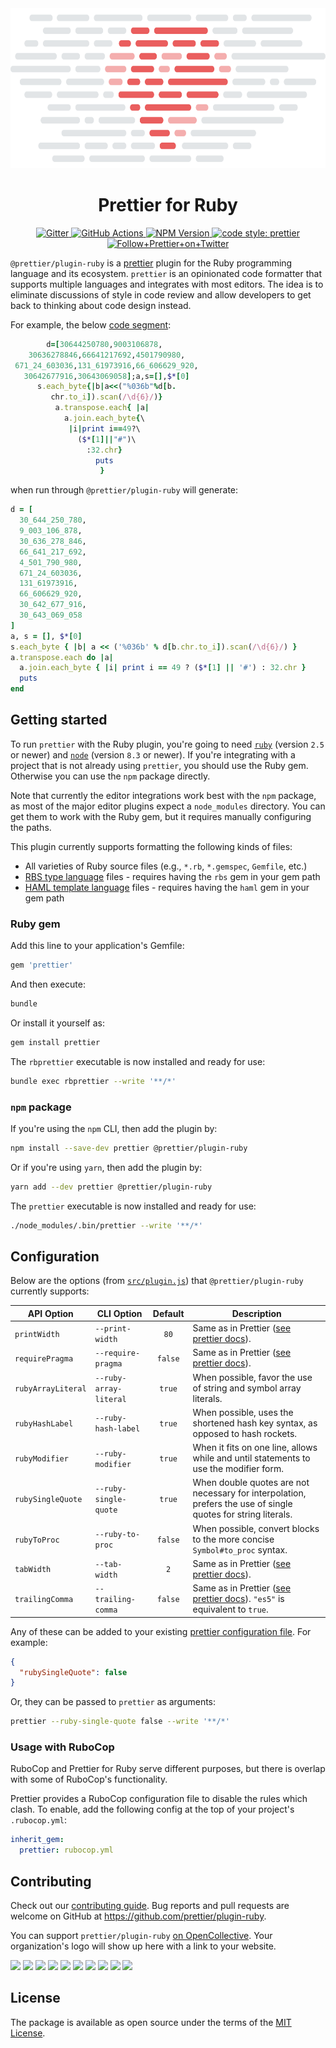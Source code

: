 <div align="center">
  <img alt="Prettier Ruby" height="256px" src="./docs/logo.png">
</div>

<h1 align="center">Prettier for Ruby</h1>

<p align="center">
  <a href="https://gitter.im/jlongster/prettier">
    <img alt="Gitter" src="https://img.shields.io/gitter/room/jlongster/prettier.svg?style=flat-square">
  </a>
  <a href="https://github.com/prettier/plugin-ruby/actions">
    <img alt="GitHub Actions" src="https://img.shields.io/github/workflow/status/prettier/plugin-ruby/Main?style=flat-square">
  </a>
  <a href="https://www.npmjs.com/package/@prettier/plugin-ruby">
    <img alt="NPM Version" src="https://img.shields.io/npm/v/@prettier/plugin-ruby.svg?style=flat-square">
  </a>
  <a href="#badge">
    <img alt="code style: prettier" src="https://img.shields.io/badge/code_style-prettier-ff69b4.svg?style=flat-square">
  </a>
  <a href="https://twitter.com/PrettierCode">
    <img alt="Follow+Prettier+on+Twitter" src="https://img.shields.io/twitter/follow/prettiercode.svg?label=follow+prettier&style=flat-square">
  </a>
</p>

`@prettier/plugin-ruby` is a [prettier](https://prettier.io/) plugin for the Ruby programming language and its ecosystem. `prettier` is an opinionated code formatter that supports multiple languages and integrates with most editors. The idea is to eliminate discussions of style in code review and allow developers to get back to thinking about code design instead.

For example, the below [code segment](http://www.rubyinside.com/advent2006/4-ruby-obfuscation.html):

<!-- prettier-ignore -->
```ruby
        d=[30644250780,9003106878,
    30636278846,66641217692,4501790980,
 671_24_603036,131_61973916,66_606629_920,
   30642677916,30643069058];a,s=[],$*[0]
      s.each_byte{|b|a<<("%036b"%d[b.
         chr.to_i]).scan(/\d{6}/)}
          a.transpose.each{ |a|
            a.join.each_byte{\
             |i|print i==49?\
               ($*[1]||"#")\
                 :32.chr}
                   puts
                    }
```

when run through `@prettier/plugin-ruby` will generate:

```ruby
d = [
  30_644_250_780,
  9_003_106_878,
  30_636_278_846,
  66_641_217_692,
  4_501_790_980,
  671_24_603036,
  131_61973916,
  66_606629_920,
  30_642_677_916,
  30_643_069_058
]
a, s = [], $*[0]
s.each_byte { |b| a << ('%036b' % d[b.chr.to_i]).scan(/\d{6}/) }
a.transpose.each do |a|
  a.join.each_byte { |i| print i == 49 ? ($*[1] || '#') : 32.chr }
  puts
end
```

## Getting started

To run `prettier` with the Ruby plugin, you're going to need [`ruby`](https://www.ruby-lang.org/en/documentation/installation/) (version `2.5` or newer) and [`node`](https://nodejs.org/en/download/) (version `8.3` or newer). If you're integrating with a project that is not already using `prettier`, you should use the Ruby gem. Otherwise you can use the `npm` package directly.

Note that currently the editor integrations work best with the `npm` package, as most of the major editor plugins expect a `node_modules` directory. You can get them to work with the Ruby gem, but it requires manually configuring the paths.

This plugin currently supports formatting the following kinds of files:

- All varieties of Ruby source files (e.g., `*.rb`, `*.gemspec`, `Gemfile`, etc.)
- [RBS type language](https://github.com/ruby/rbs) files - requires having the `rbs` gem in your gem path
- [HAML template language](https://haml.info/) files - requires having the `haml` gem in your gem path

### Ruby gem

Add this line to your application's Gemfile:

```ruby
gem 'prettier'
```

And then execute:

```bash
bundle
```

Or install it yourself as:

```bash
gem install prettier
```

The `rbprettier` executable is now installed and ready for use:

```bash
bundle exec rbprettier --write '**/*'
```

### `npm` package

If you're using the `npm` CLI, then add the plugin by:

```bash
npm install --save-dev prettier @prettier/plugin-ruby
```

Or if you're using `yarn`, then add the plugin by:

```bash
yarn add --dev prettier @prettier/plugin-ruby
```

The `prettier` executable is now installed and ready for use:

```bash
./node_modules/.bin/prettier --write '**/*'
```

## Configuration

Below are the options (from [`src/plugin.js`](src/plugin.js)) that `@prettier/plugin-ruby` currently supports:

| API Option         | CLI Option             | Default | Description                                                                                                                          |
| ------------------ | ---------------------- | :-----: | ------------------------------------------------------------------------------------------------------------------------------------ |
| `printWidth`       | `--print-width`        |  `80`   | Same as in Prettier ([see prettier docs](https://prettier.io/docs/en/options.html#print-width)).                                     |
| `requirePragma`    | `--require-pragma`     | `false` | Same as in Prettier ([see prettier docs](https://prettier.io/docs/en/options.html#require-pragma)).                                  |
| `rubyArrayLiteral` | `--ruby-array-literal` | `true`  | When possible, favor the use of string and symbol array literals.                                                                    |
| `rubyHashLabel`    | `--ruby-hash-label`    | `true`  | When possible, uses the shortened hash key syntax, as opposed to hash rockets.                                                       |
| `rubyModifier`     | `--ruby-modifier`      | `true`  | When it fits on one line, allows while and until statements to use the modifier form.                                                |
| `rubySingleQuote`  | `--ruby-single-quote`  | `true`  | When double quotes are not necessary for interpolation, prefers the use of single quotes for string literals.                        |
| `rubyToProc`       | `--ruby-to-proc`       | `false` | When possible, convert blocks to the more concise `Symbol#to_proc` syntax.                                                           |
| `tabWidth`         | `--tab-width`          |   `2`   | Same as in Prettier ([see prettier docs](https://prettier.io/docs/en/options.html#tab-width)).                                       |
| `trailingComma`    | `--trailing-comma`     | `false` | Same as in Prettier ([see prettier docs](https://prettier.io/docs/en/options.html#trailing-comma)). `"es5"` is equivalent to `true`. |

Any of these can be added to your existing [prettier configuration
file](https://prettier.io/docs/en/configuration.html). For example:

```json
{
  "rubySingleQuote": false
}
```

Or, they can be passed to `prettier` as arguments:

```bash
prettier --ruby-single-quote false --write '**/*'
```

### Usage with RuboCop

RuboCop and Prettier for Ruby serve different purposes, but there is overlap
with some of RuboCop's functionality.

Prettier provides a RuboCop configuration file to disable the rules which clash.
To enable, add the following config at the top of your project's `.rubocop.yml`:

```yaml
inherit_gem:
  prettier: rubocop.yml
```

## Contributing

Check out our [contributing guide](CONTRIBUTING.md). Bug reports and pull requests are welcome on GitHub at https://github.com/prettier/plugin-ruby.

You can support `prettier/plugin-ruby` [on OpenCollective](https://opencollective.com/prettier-ruby/contribute). Your organization's logo will show up here with a link to your website.

<!-- prettier-ignore-start -->
<!-- markdownlint-disable -->
<a href="https://opencollective.com/prettier-ruby/organization/0/website"><img src="https://opencollective.com/prettier-ruby/organization/0/avatar.svg"></a>
<a href="https://opencollective.com/prettier-ruby/organization/1/website"><img src="https://opencollective.com/prettier-ruby/organization/1/avatar.svg"></a>
<a href="https://opencollective.com/prettier-ruby/organization/2/website"><img src="https://opencollective.com/prettier-ruby/organization/2/avatar.svg"></a>
<a href="https://opencollective.com/prettier-ruby/organization/3/website"><img src="https://opencollective.com/prettier-ruby/organization/3/avatar.svg"></a>
<a href="https://opencollective.com/prettier-ruby/organization/4/website"><img src="https://opencollective.com/prettier-ruby/organization/4/avatar.svg"></a>
<a href="https://opencollective.com/prettier-ruby/organization/5/website"><img src="https://opencollective.com/prettier-ruby/organization/5/avatar.svg"></a>
<a href="https://opencollective.com/prettier-ruby/organization/6/website"><img src="https://opencollective.com/prettier-ruby/organization/6/avatar.svg"></a>
<a href="https://opencollective.com/prettier-ruby/organization/7/website"><img src="https://opencollective.com/prettier-ruby/organization/7/avatar.svg"></a>
<a href="https://opencollective.com/prettier-ruby/organization/8/website"><img src="https://opencollective.com/prettier-ruby/organization/8/avatar.svg"></a>
<a href="https://opencollective.com/prettier-ruby/organization/9/website"><img src="https://opencollective.com/prettier-ruby/organization/9/avatar.svg"></a>

<!-- markdownlint-enable -->
<!-- prettier-ignore-end -->

## License

The package is available as open source under the terms of the [MIT License](https://opensource.org/licenses/MIT).
